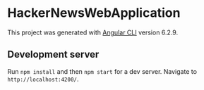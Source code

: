 # HackerNewsWebApplication

This project was generated with [Angular CLI](https://github.com/angular/angular-cli) version 6.2.9.

## Development server

Run `npm install` and then `npm start` for a dev server. Navigate to `http://localhost:4200/`.
